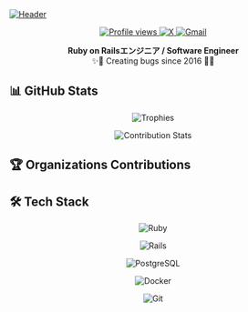<a href="https://rhiroe.github.io/">
  <img src="https://capsule-render.vercel.app/api?type=waving&color=gradient&height=200&section=header&text=rhiroe&fontSize=70&fontAlignY=35&animation=twinkling&avatarDisplay=true&avatarSource=https://github.com/rhiroe.png&avatarSize=90" alt="Header" />
</a>

<p align="center">
  <a href="https://komarev.com/ghpvc/?username=rhiroe">
    <img src="https://komarev.com/ghpvc/?username=rhiroe&style=flat-square&color=blue" alt="Profile views" />
  </a>
  <a href="https://twitter.com/messages/compose?recipient_id=509745934">
    <img alt="X" src="https://img.shields.io/badge/X-%23000000.svg?&style=flat-square&logo=x&logoColor=white" />
  </a>
  <a href="mailto:ride.poke@gmail.com">
    <img alt="Gmail" src="https://img.shields.io/badge/Gmail-%23EA4335.svg?&style=flat-square&logo=gmail&logoColor=white" />
  </a>
</p>

<p align="center">
  <b>Ruby on Railsエンジニア / Software Engineer</b><br>
  ✨🐞 Creating bugs since 2016 🐛✨
</p>

## 📊 GitHub Stats

<p align="center">
  <img src="https://github-profile-trophy.vercel.app/?username=rhiroe&theme=darkhub&row=1" alt="Trophies" />
</p>

<p align="center">
  <img src="https://github-contribution-stats.vercel.app/api/?username=rhiroe" alt="Contribution Stats" />
</p>

## 🏆 Organizations Contributions

## 🛠️ Tech Stack

<p align="center">
  <img src="https://img.shields.io/badge/Ruby-CC342D?style=for-the-badge&logo=ruby&logoColor=white" alt="Ruby" />
</p>

<p align="center">
  <img src="https://img.shields.io/badge/Rails-CC0000?style=for-the-badge&logo=ruby-on-rails&logoColor=white" alt="Rails" />
</p>

<p align="center">
  <img src="https://img.shields.io/badge/PostgreSQL-316192?style=for-the-badge&logo=postgresql&logoColor=white" alt="PostgreSQL" />
</p>

<p align="center">
  <img src="https://img.shields.io/badge/Docker-2496ED?style=for-the-badge&logo=docker&logoColor=white" alt="Docker" />
</p>

<p align="center">
  <img src="https://img.shields.io/badge/Git-F05032?style=for-the-badge&logo=git&logoColor=white" alt="Git" />
</p>